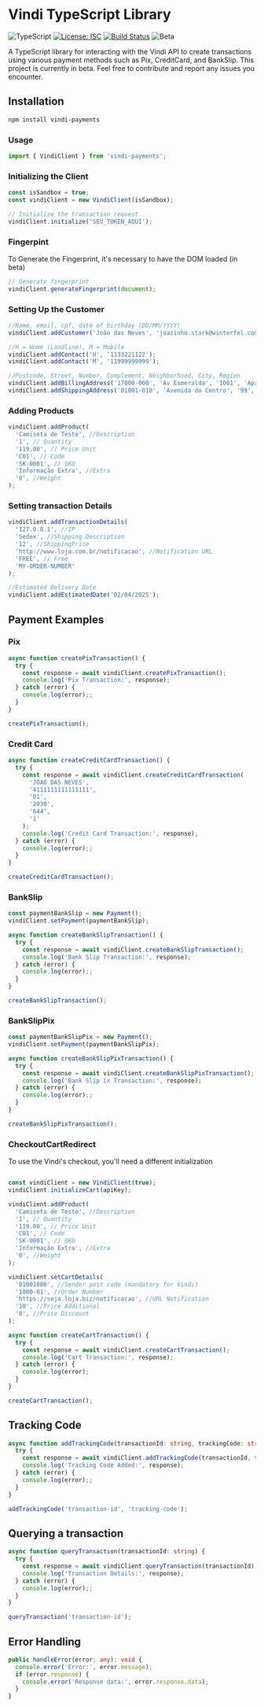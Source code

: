 # Vindi TypeScript Library

![TypeScript](https://img.shields.io/badge/TypeScript-5.0-blue.svg)
[![License: ISC](https://img.shields.io/badge/License-ISC-yellow.svg)](https://opensource.org/license/isc-license-txt)
[![Build Status](https://github.com/bizcommerce/vindi-sdk-typescript/actions/workflows/test.yml/badge.svg)](https://github.com/bizcommerce/vindi-sdk-typescript/actions)
![Beta](https://img.shields.io/badge/status-beta-yellow)




A TypeScript library for interacting with the Vindi API to create transactions using various payment methods such as Pix, CreditCard, and BankSlip.
This project is currently in beta. Feel free to contribute and report any issues you encounter.

## Installation

```bash
npm install vindi-payments
```

### Usage

```typescript
import { VindiClient } from 'vindi-payments';
```

### Initializing the Client

```typescript
const isSandbox = true;
const vindiClient = new VindiClient(isSandbox);

// Initialize the transaction request
vindiClient.initialize('SEU_TOKEN_AQUI');

```

### Fingerpint  
To Generate the Fingerprint, it's necessary to have the DOM loaded (in beta)  

```typescript
// Generate fingerprint
vindiClient.generateFingerprint(document);
```

### Setting Up the Customer

```typescript
//Name, email, cpf, date of birthday (DD/MM/YYYY)
vindiClient.addCustomer('João das Neves', 'joazinho.stark@winterfel.com', '50235335142', '01/01/1990');

//H = Home (Landline), M = Mobile
vindiClient.addContact('H', '1133221122');
vindiClient.addContact('M', '11999999999');

//Postcode, Street, Number, Complement, Neighborhood, City, Region
vindiClient.addBillingAddress('17000-000', 'Av Esmeralda', '1001', 'Apartamento 3', 'Jd Esmeralda', 'Marilia', 'SP');
vindiClient.addShippingAddress('01001-010', 'Avenida do Centro', '99', 'Sala 602', 'Centro', 'São Paulo', 'SP');

```


### Adding Products

```typescript
vindiClient.addProduct(
  'Camiseta de Teste', //Description
  '1', // Quantity
  '119.00', // Price Unit
  'C01', // Code
  'SK-0001', // SKU
  'Informação Extra', //Extra
  '0', //Weight
);

``` 

### Setting transaction Details

```typescript
vindiClient.addTransactionDetails(
  '127.0.0.1', //IP
  'Sedex', //Shipping Description
  '12', //ShippingPrice
  'http://www.loja.com.br/notificacao', //Notification URL
  'FREE', // Free
  'MY-ORDER-NUMBER'
);

//Estimated Delivery Date
vindiClient.addEstimatedDate('02/04/2025');

```


## Payment Examples

### Pix
```typescript
async function createPixTransaction() {
  try {
    const response = await vindiClient.createPixTransaction();
    console.log('Pix Transaction:', response);
  } catch (error) {
    console.log(error);;
  }
}

createPixTransaction();
```

### Credit Card

```typescript
async function createCreditCardTransaction() {
  try {
    const response = await vindiClient.createCreditCardTransaction(
      'JOAO DAS NEVES',
      '4111111111111111',
      '01',
      '2030',
      '644',
      '1'
    );
    console.log('Credit Card Transaction:', response);
  } catch (error) {
    console.log(error);;
  }
}

createCreditCardTransaction();
```

### BankSlip

```typescript
const paymentBankSlip = new Payment();
vindiClient.setPayment(paymentBankSlip);

async function createBankSlipTransaction() {
  try {
    const response = await vindiClient.createBankSlipTransaction();
    console.log('Bank Slip Transaction:', response);
  } catch (error) {
    console.log(error);;
  }
}

createBankSlipTransaction();

```

### BankSlipPix

```typescript
const paymentBankSlipPix = new Payment();
vindiClient.setPayment(paymentBankSlipPix);

async function createBankSlipPixTransaction() {
  try {
    const response = await vindiClient.createBankSlipPixTransaction();
    console.log('Bank Slip ìx Transaction:', response);
  } catch (error) {
    console.log(error);;
  }
}

createBankSlipPixTransaction();

```

### CheckoutCartRedirect
To use the Vindi's checkout, you'll need a different initialization

```typescript

const vindiClient = new VindiClient(true);
vindiClient.initializeCart(apiKey);

vindiClient.addProduct(
  'Camiseta de Teste', //Description
  '1', // Quantity
  '119.00', // Price Unit
  'C01', // Code
  'SK-0001', // SKU
  'Informação Extra', //Extra
  '0', //Weight
);

vindiClient.setCartDetails(
  '01001000', //Sender post code (mandatory for Vindi)
  '1000-01', //Order Number
  'https://seja.loja.biz/notificacao', //URL Notification
  '10', //Price Additional
  '8', //Price Discount 
);

async function createCartTransaction() {
  try {
    const response = await vindiClient.createCartTransaction();
    console.log('Cart Transaction:', response);
  } catch (error) {
    console.log(error);
  }
}

createCartTransaction();

```


## Tracking Code

```typescript
async function addTrackingCode(transactionId: string, trackingCode: string) {
  try {
    const response = await vindiClient.addTrackingCode(transactionId, trackingCode);
    console.log('Tracking Code Added:', response);
  } catch (error) {
    console.log(error);;
  }
}

addTrackingCode('transaction-id', 'tracking-code');
```

## Querying a transaction

```typescript
async function queryTransaction(transactionId: string) {
  try {
    const response = await vindiClient.queryTransaction(transactionId);
    console.log('Transaction Details:', response);
  } catch (error) {
    console.log(error);;
  }
}

queryTransaction('transaction-id');
```

## Error Handling

```typescript
public handleError(error: any): void {
  console.error('Error:', error.message);
  if (error.response) {
    console.error('Response data:', error.response.data);
  }
}
``` 